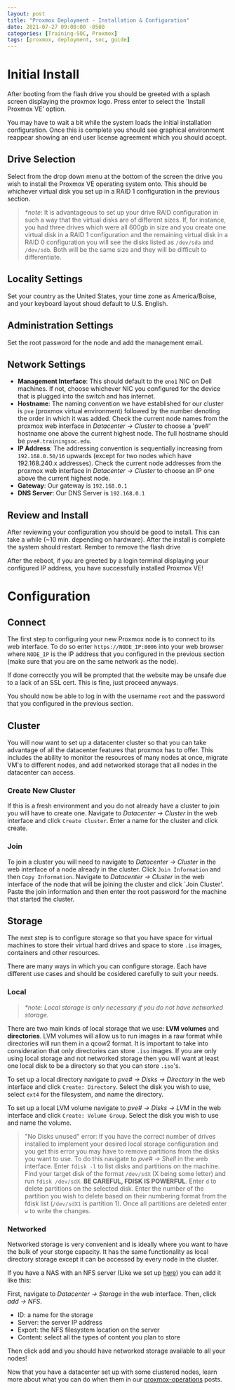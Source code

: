 ```yaml
---
layout: post
title: "Proxmox Deployment - Installation & Configuration"
date: 2021-07-27 09:00:00 -0500
categories: [Training-SOC, Proxmox]
tags: [proxmox, deployment, soc, guide]
---
```

# Initial Install
After booting from the flash drive you should be greeted with a splash screen displaying the proxmox logo. Press enter to select the 'Install Proxmox VE' option.

You may have to wait a bit while the system loads the initial installation configuration. Once this is complete you should see graphical environment reappear showing an end user license agreement which you should accept.

## Drive Selection
Select from the drop down menu at the bottom of the screen the drive you wish to install the Proxmox VE operating system onto. This should be whichever virtual disk you set up in a RAID 1 configuration in the previous section.

> _*note_: It is advantageous to set up your drive RAID configuration in such a way that the virtual disks are of different sizes. If, for instance, you had three drives which were all 600gb in size and you create one virtual disk in a RAID 1 configuration and the remaining virtual disk in a RAID 0 configuration you will see the disks listed as `/dev/sda` and `/dev/sdb`. Both will be the same size and they will be difficult to differentiate.

## Locality Settings
Set your country as the United States, your time zone as America/Boise, and your keyboard layout shoud default to U.S. English.

## Administration Settings
Set the root password for the node and add the management email.

## Network Settings
* __Management Interface__: This should default to the `eno1` NIC on Dell machines. If not, choose whichever NIC you configured for the device that is plugged into the switch and has internet.
* __Hostname__: The naming convention we have established for our cluster is `pve` (proxmox virtual environment) followed by the number denoting the order in which it was added. Check the current node names from the proxmox web interface in _Datacenter -> Cluster_ to choose a 'pve#' hostname one above the current highest node. The full hostname should be `pve#.trainingsoc.edu`.
* __IP Address__: The addressing convention is sequentially increasing from `192.168.0.50/16` upwards (except for two nodes which have 192.168.240.x addresses). Check the current node addresses from the proxmox web interface in _Datacenter -> Cluster_ to choose an IP one above the current highest node.
* __Gateway__: Our gateway is `192.168.0.1` 
* __DNS Server__: Our DNS Server is `192.168.0.1`

## Review and Install
After reviewing your configuration you should be good to install. This can take a while (~10 min. depending on hardware). After the install is complete the system should restart. Rember to remove the flash drive 

After the reboot, if you are greeted by a login terminal displaying your configured IP address, you have successfully installed Proxmox VE!

# Configuration
## Connect
The first step to configuring your new Proxmox node is to connect to its web interface. To do so enter `https://NODE_IP:8006` into your web browser where `NODE_IP` is the IP address that you configured in the previous section (make sure that you are on the same network as the node).

If done correcctly you will be prompted that the website may be unsafe due to a lack of an SSL cert. This is fine, just proceed anyways.

You should now be able to log in with the username `root` and the password that you configured in the previous section.

## Cluster
You will now want to set up a datacenter cluster so that you can take advantage of all the datacenter features that proxmox has to offer. This includes the ability to monitor the resources of many nodes at once, migrate VM's to different nodes, and add networked storage that all nodes in the datacenter can access.

### Create New Cluster
If this is a fresh environment and you do not already have a cluster to join you will have to create one. Navigate to _Datacenter -> Cluster_ in the web interface and click `Create Cluster`. Enter a name for the cluster and click create.

### Join
To join a cluster you will need to navigate to _Datacenter -> Cluster_ in the web interface of a node already in the cluster. Click `Join Information` and then `Copy Information`. Navigate to _Datacenter -> Cluster_ in the web interface of the node that will be joining the cluster and click `Join Cluster'. Paste the join information and then enter the root password for the machine that started the cluster.

## Storage
The next step is to configure storage so that you have space for virtual machines to store their virtual hard drives and space to store `.iso` images, containers and other resources.

There are many ways in which you can configure storage. Each have different use cases and should be cosidered carefully to suit your needs.

### Local

> _*note: Local storage is only necessary if you do not have networked storage._

There are two main kinds of local storage that we use: __LVM volumes__ and __directories__. LVM volumes will allow us to run images in a raw format while directories will run them in a qcow2 format. It is important to take into consideration that only directories can store `.iso` images. If you are only using local storage and not networked storage then you will want at least one local disk to be a directory so that you can store `.iso`'s.

To set up a local directory navigate to _pve# -> Disks -> Directory_ in the web interface and click `Create: Directory`. Select the disk you wish to use, select `ext4` for the filesystem, and name the directory.

To set up a local LVM volume navigate to _pve# -> Disks -> LVM_ in the web interface and click `Create: Volume Group`. Select the disk you wish to use and name the volume.

> "No Disks unused" error: If you have the correct number of drives installed to implement your desired local storage configuration and you get this error you may have to remove partitions from the disks you want to use. To do this navigate to _pve# -> Shell_ in the web interface. Enter `fdisk -l` to list disks and partitions on the machine. Find your target disk of the format `/dev/sdX` (X being some letter) and run `fdisk /dev/sdX`. __BE CAREFUL, FDISK IS POWERFUL__. Enter `d` to delete partitions on the selected disk. Enter the number of the partition you wish to delete based on their numbering format from the fdisk list (`/dev/sdX1` is partition 1). Once all partitions are deleted enter `w` to write the changes.

### Networked
Networked storage is very convenient and is ideally where you want to have the bulk of your storge capacity. It has the same functionality as local directory storage except it can be accessed by every node in the cluster.

If you have a NAS with an NFS server (Like we set up [here](https://bsu-cybersecurity.github.io/posts/nas-setup/)) you can add it like this:

First, navigate to _Datacenter -> Storage_ in the web interface. Then, click _add -> NFS_.
* ID: a name for the storage
* Server: the server IP address
* Export: the NFS filesystem location on the server
* Content: select all the types of content you plan to store

Then click add and you should have networked storage available to all your nodes!

Now that you have a datacenter set up with some clustered nodes, learn more about what you can do when them in our [proxmox-operations](https://bsu-cybersecurity.github.io/tags/proxmox-operations/) posts.